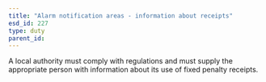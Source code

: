 ```yaml
---
title: "Alarm notification areas - information about receipts"
esd_id: 227
type: duty
parent_id:  
---
```


A local authority must comply with regulations and  must supply the appropriate person with information about its use of fixed penalty receipts.

